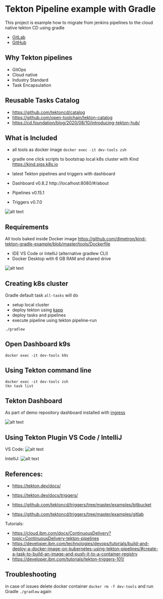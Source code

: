 # Tekton Pipeline example with Gradle 

This project is example how to migrate from jenkins pipelines to the cloud native tekton CD using gradle

- [GitLab](https://gitlab.com/dimetron/tekton-pipeline-demo)
- [GitHub](https://github.com/dimetron/kind-tekton-gradle-example)


## Why Tekton pipelines

- GitOps
- Cloud native
- Industry Standard 
- Task Encapsulation

## Reusable Tasks Catalog

- https://github.com/tektoncd/catalog
- https://github.com/open-toolchain/tekton-catalog
- https://cd.foundation/blog/2020/08/10/introducing-tekton-hub/


## What is Included

- all tools as docker image ```docker exec -it dev-tools zsh``` 
- gradle one click scripts to bootstrap local k8s cluster with Kind https://kind.sigs.k8s.io
- latest Tekton pipelines and triggers with dashboard

- Dashboard v0.8.2  http://localhost:8080/#/about
- Pipelines v0.15.1
- Triggers  v0.7.0

![alt text](https://github.com/dimetron/kind-tekton-gradle-example/raw/master/docs/k9s.png "k9s")

## Requirements 

All tools baked inside Docker image 
https://github.com/dimetron/kind-tekton-gradle-example/blob/master/tools/Dockerfile

- IDE VS Code or IntelliJ (alternative gradlew CLI)
- Docker Desktop with 6 GB RAM and shared drive

![alt text](https://github.com/dimetron/kind-tekton-gradle-example/raw/master/docs/docker.png "Docker")

## Creating k8s cluster

Gradle default task `all-tasks` will do 

- setup local cluster
- deploy tekton using [kapp](https://get-kapp.io)
- deploy tasks and pipelines
- execute pipeline using tekton pipeline-run

```./gradlew```

## Open Dashboard k9s 

```docker exec -it dev-tools k9s```

## Using Tekton command line

```
docker exec -it dev-tools zsh
tkn task list
```

## Tekton Dashboard 

As part of demo repository dashboard installed with [ingress](http://localhost:8080/#/pipelineruns)

![alt text](https://github.com/dimetron/kind-tekton-gradle-example/raw/master/docs/tekton-dashboard.png "Dashboard")

## Using Tekton Plugin VS Code / IntelliJ

VS Code:
![alt text](https://github.com/dimetron/kind-tekton-gradle-example/raw/master/docs/vs-code-tekton.png "VSCode plugin")

IntelliJ:
![alt text](https://github.com/dimetron/kind-tekton-gradle-example/raw/master/docs/intellij-tekton.png "IDEA plugin")

## References:

- https://tekton.dev/docs/
- https://tekton.dev/docs/triggers/

- https://github.com/tektoncd/triggers/tree/master/examples/bitbucket
- https://github.com/tektoncd/triggers/tree/master/examples/gitlab

Tutorials:
- https://cloud.ibm.com/docs/ContinuousDelivery?topic=ContinuousDelivery-tekton-pipelines
- https://developer.ibm.com/technologies/devops/tutorials/build-and-deploy-a-docker-image-on-kubernetes-using-tekton-pipelines/#create-a-task-to-build-an-image-and-push-it-to-a-container-registry
- https://developer.ibm.com/tutorials/tekton-triggers-101/

## Troubleshooting

in case of issues delete docker container ```docker rm -f dev-tools``` and run Gradle ```./gradlew``` again
